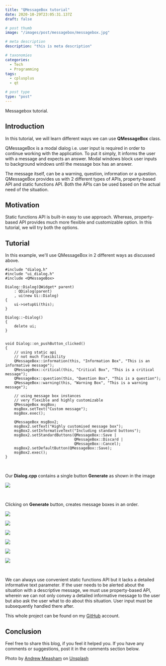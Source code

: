 ```yaml
---
title: "QMessageBox tutorial"
date: 2020-10-29T23:05:31.137Z
draft: false

# post thumb
image: "/images/post/messagebox/messagebox.jpg"

# meta description
description: "this is meta description"

# taxonomies
categories:
  - Tech
  - Programming
tags:
  - cplusplus
  - qt

# post type
type: "post"
---
```


Messagebox tutorial.
<!--more-->

## Introduction

In this tutorial, we will learn different ways we can use **QMessageBox** class.

QMessageBox is a modal dialog i.e. user input is required in order to continue working with the application. To put it simply, It informs the user with a message and expects an answer. Modal windows block user inputs to background windows until the message box has an answer.

The message itself, can be a warning, question, information or a question. QMessageBox provides us with 2 different types of APIs, property-based API and static functions API. Both the APIs can be used based on the actual need of the situation.

## Motivation

Static functions API is built-in easy to use approach. Whereas, property-based API provides much more flexible and customizable option. In this tutorial, we will try both the options.

## Tutorial

In this example, we'll use QMessageBox in 2 different ways as discussed above.

```
#include "dialog.h"
#include "ui_dialog.h"
#include <QMessageBox>

Dialog::Dialog(QWidget* parent)
    : QDialog(parent)
    , ui(new Ui::Dialog)
{
    ui->setupUi(this);
}

Dialog::~Dialog()
{
    delete ui;
}


void Dialog::on_pushButton_clicked()
{
    // using static api
    // not much flexibility
    QMessageBox::information(this, "Information Box", "This is an informative message");
    QMessageBox::critical(this, "Critical Box", "This is a critical message");
    QMessageBox::question(this, "Question Box", "This is a question");
    QMessageBox::warning(this, "Warning Box", "This is a warning message");

    // using message box instances
    // very flexible and highly customizable
    QMessageBox msgBox;
    msgBox.setText("Custom message");
    msgBox.exec();

    QMessageBox msgBox2;
    msgBox2.setText("Highly customised message box");
    msgBox2.setInformativeText("Including standard buttons");
    msgBox2.setStandardButtons(QMessageBox::Save |
                               QMessageBox::Discard |
                               QMessageBox::Cancel);
    msgBox2.setDefaultButton(QMessageBox::Save);
    msgBox2.exec();
}
```

<br />

Our **Dialog.cpp** contains a single button **Generate** as shown in the image

![](/images/post/messagebox/window.png)

<br />

Clicking on **Generate** button, creates message boxes in an order.

![](/images/post/messagebox/information.png)

![](/images/post/messagebox/critical.png)

![](/images/post/messagebox/question.png)

![](/images/post/messagebox/warning.png)

![](/images/post/messagebox/custom.png)

![](/images/post/messagebox/highly_custom.png)

<br />

We can always use convenient static functions API but it lacks a detailed informative text parameter. If the user needs to be alerted about the situation with a descriptive message, we must use property-based API, wherein we can not only convey a detailed informative message to the user but also ask the user what to do about this situation. User input must be subsequently handled there after.

This whole project can be found on my [GitHub](https://github.com/SurKM9/MessageBox) account.

## Conclusion

Feel free to share this blog, if you feel it helped you. If you have any comments or suggestions, post it in the comments section below.

<span>Photo by <a href="https://unsplash.com/@andrewmeasham?utm_source=unsplash&amp;utm_medium=referral&amp;utm_content=creditCopyText">Andrew Measham</a> on <a href="https://unsplash.com/s/photos/message?utm_source=unsplash&amp;utm_medium=referral&amp;utm_content=creditCopyText">Unsplash</a></span>
